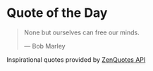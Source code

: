 # Quote of the Day

<!-- QUOTE_START -->
> None but ourselves can free our minds.
>
> — Bob Marley

Inspirational quotes provided by <a href="https://zenquotes.io/" target="_blank">ZenQuotes API</a>
<!-- QUOTE_END -->